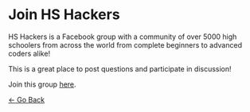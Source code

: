 # Join HS Hackers

HS Hackers is a Facebook group with a community of over 5000 high schoolers from
across the world from complete beginners to advanced coders alike!

This is a great place to post questions and participate in discussion!

Join this group
<a href="https://www.facebook.com/groups/PennAppsHS/" target="_blank">here</a>.

[← Go Back](README.md)
